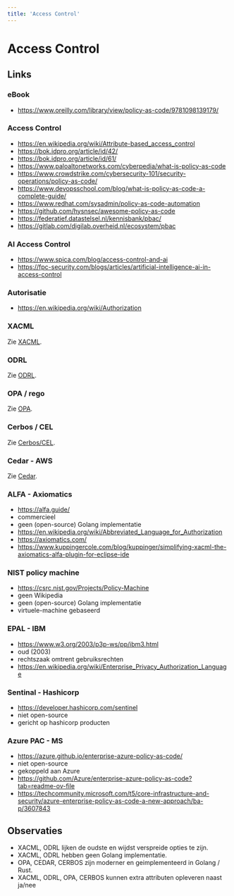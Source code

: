```yaml
---
title: 'Access Control'
---
```


# Access Control

## Links

### eBook
- https://www.oreilly.com/library/view/policy-as-code/9781098139179/


### Access Control
- https://en.wikipedia.org/wiki/Attribute-based_access_control
- https://bok.idpro.org/article/id/42/
- https://bok.idpro.org/article/id/61/
- https://www.paloaltonetworks.com/cyberpedia/what-is-policy-as-code
- https://www.crowdstrike.com/cybersecurity-101/security-operations/policy-as-code/
- https://www.devopsschool.com/blog/what-is-policy-as-code-a-complete-guide/
- https://www.redhat.com/sysadmin/policy-as-code-automation
- https://github.com/hysnsec/awesome-policy-as-code
- https://federatief.datastelsel.nl/kennisbank/pbac/
- https://gitlab.com/digilab.overheid.nl/ecosystem/pbac


### AI Access Control
- https://www.spica.com/blog/access-control-and-ai
- https://fpc-security.com/blogs/articles/artificial-intelligence-ai-in-access-control


### Autorisatie
- https://en.wikipedia.org/wiki/Authorization


### XACML
Zie [XACML](../xacml).


### ODRL
Zie [ODRL](../odrl).


### OPA / rego
Zie [OPA](../opa).


### Cerbos / CEL
Zie [Cerbos/CEL](../cerbos).


### Cedar - AWS
Zie [Cedar](../cedar).


### ALFA - Axiomatics
- https://alfa.guide/
- commercieel
- geen (open-source) Golang implementatie
- https://en.wikipedia.org/wiki/Abbreviated_Language_for_Authorization
- https://axiomatics.com/
- https://www.kuppingercole.com/blog/kuppinger/simplifying-xacml-the-axiomatics-alfa-plugin-for-eclipse-ide


### NIST policy machine
- https://csrc.nist.gov/Projects/Policy-Machine
- geen Wikipedia
- geen (open-source) Golang implementatie
- virtuele-machine gebaseerd


### EPAL - IBM
- https://www.w3.org/2003/p3p-ws/pp/ibm3.html
- oud (2003)
- rechtszaak omtrent gebruiksrechten
- https://en.wikipedia.org/wiki/Enterprise_Privacy_Authorization_Language


### Sentinal - Hashicorp
- https://developer.hashicorp.com/sentinel
- niet open-source
- gericht op hashicorp producten


### Azure PAC - MS
- https://azure.github.io/enterprise-azure-policy-as-code/
- niet open-source
- gekoppeld aan Azure
- https://github.com/Azure/enterprise-azure-policy-as-code?tab=readme-ov-file
- https://techcommunity.microsoft.com/t5/core-infrastructure-and-security/azure-enterprise-policy-as-code-a-new-approach/ba-p/3607843


## Observaties
- XACML, ODRL lijken de oudste en wijdst verspreide opties te zijn.
- XACML, ODRL hebben geen Golang implementatie.
- OPA, CEDAR, CERBOS zijn moderner en geimplementeerd in Golang / Rust.
- XACML, ODRL, OPA, CERBOS kunnen extra attributen opleveren naast ja/nee
